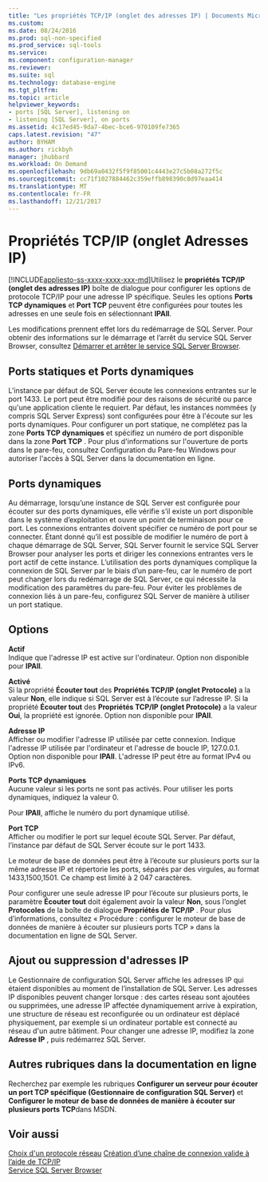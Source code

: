 ```yaml
---
title: "Les propriétés TCP/IP (onglet des adresses IP) | Documents Microsoft"
ms.custom: 
ms.date: 08/24/2016
ms.prod: sql-non-specified
ms.prod_service: sql-tools
ms.service: 
ms.component: configuration-manager
ms.reviewer: 
ms.suite: sql
ms.technology: database-engine
ms.tgt_pltfrm: 
ms.topic: article
helpviewer_keywords:
- ports [SQL Server], listening on
- listening [SQL Server], on ports
ms.assetid: 4c17ed45-9da7-4bec-bce6-970109fe7365
caps.latest.revision: "47"
author: BYHAM
ms.author: rickbyh
manager: jhubbard
ms.workload: On Demand
ms.openlocfilehash: 9db69a0432f5f9f85001c4443e27c5b08a272f5c
ms.sourcegitcommit: cc71f1027884462c359effb898390c8d97eaa414
ms.translationtype: MT
ms.contentlocale: fr-FR
ms.lasthandoff: 12/21/2017
---
```

# <a name="tcpip-properties-ip-addresses-tab"></a>Propriétés TCP/IP (onglet Adresses IP)
[!INCLUDE[appliesto-ss-xxxx-xxxx-xxx-md](../../includes/appliesto-ss-xxxx-xxxx-xxx-md.md)]Utilisez le **propriétés TCP/IP (onglet des adresses IP)** boîte de dialogue pour configurer les options de protocole TCP/IP pour une adresse IP spécifique. Seules les options **Ports TCP dynamiques** et **Port TCP** peuvent être configurées pour toutes les adresses en une seule fois en sélectionnant **IPAll**.  
  
 Les modifications prennent effet lors du redémarrage de SQL Server. Pour obtenir des informations sur le démarrage et l’arrêt du service SQL Server Browser, consultez [Démarrer et arrêter le service SQL Server Browser](../../database-engine/configure-windows/start-stop-pause-resume-restart-sql-server-services.md).  
  
## <a name="static-vs-dynamic-ports"></a>Ports statiques et Ports dynamiques  
 L’instance par défaut de SQL Server écoute les connexions entrantes sur le port 1433. Le port peut être modifié pour des raisons de sécurité ou parce qu'une application cliente le requiert. Par défaut, les instances nommées (y compris SQL Server Express) sont configurées pour être à l'écoute sur les ports dynamiques. Pour configurer un port statique, ne complétez pas la zone **Ports TCP dynamiques** et spécifiez un numéro de port disponible dans la zone **Port TCP** . Pour plus d'informations sur l'ouverture de ports dans le pare-feu, consultez Configuration du Pare-feu Windows pour autoriser l'accès à SQL Server dans la documentation en ligne.  
  
## <a name="dynamic-ports"></a>Ports dynamiques  
 Au démarrage, lorsqu’une instance de SQL Server est configurée pour écouter sur des ports dynamiques, elle vérifie s’il existe un port disponible dans le système d’exploitation et ouvre un point de terminaison pour ce port. Les connexions entrantes doivent spécifier ce numéro de port pour se connecter. Étant donné qu’il est possible de modifier le numéro de port à chaque démarrage de SQL Server, SQL Server fournit le service SQL Server Browser pour analyser les ports et diriger les connexions entrantes vers le port actif de cette instance. L’utilisation des ports dynamiques complique la connexion de SQL Server par le biais d’un pare-feu, car le numéro de port peut changer lors du redémarrage de SQL Server, ce qui nécessite la modification des paramètres du pare-feu. Pour éviter les problèmes de connexion liés à un pare-feu, configurez SQL Server de manière à utiliser un port statique.  
  
## <a name="options"></a>Options  
 **Actif**  
 Indique que l'adresse IP est active sur l'ordinateur. Option non disponible pour **IPAll**.  
  
 **Activé**  
 Si la propriété **Écouter tout** des **Propriétés TCP/IP (onglet Protocole)** a la valeur **Non**, elle indique si SQL Server est à l’écoute sur l’adresse IP. Si la propriété **Écouter tout** des **Propriétés TCP/IP (onglet Protocole)** a la valeur **Oui**, la propriété est ignorée. Option non disponible pour **IPAll**.  
  
 **Adresse IP**  
 Afficher ou modifier l'adresse IP utilisée par cette connexion. Indique l'adresse IP utilisée par l'ordinateur et l'adresse de boucle IP, 127.0.0.1. Option non disponible pour **IPAll**. L'adresse IP peut être au format IPv4 ou IPv6.  
  
 **Ports TCP dynamiques**  
 Aucune valeur si les ports ne sont pas activés. Pour utiliser les ports dynamiques, indiquez la valeur 0.  
  
 Pour **IPAll**, affiche le numéro du port dynamique utilisé.  
  
 **Port TCP**  
 Afficher ou modifier le port sur lequel écoute SQL Server. Par défaut, l’instance par défaut de SQL Server écoute sur le port 1433.  
  
 Le moteur de base de données peut être à l’écoute sur plusieurs ports sur la même adresse IP et répertorie les ports, séparés par des virgules, au format 1433,1500,1501. Ce champ est limité à 2 047 caractères.  
  
 Pour configurer une seule adresse IP pour l’écoute sur plusieurs ports, le paramètre **Écouter tout** doit également avoir la valeur **Non**, sous l’onglet **Protocoles** de la boîte de dialogue **Propriétés de TCP/IP** . Pour plus d’informations, consultez « Procédure : configurer le moteur de base de données de manière à écouter sur plusieurs ports TCP » dans la documentation en ligne de SQL Server.  
  
## <a name="adding-or-removing-ip-addresses"></a>Ajout ou suppression d'adresses IP  
 Le Gestionnaire de configuration SQL Server affiche les adresses IP qui étaient disponibles au moment de l’installation de SQL Server. Les adresses IP disponibles peuvent changer lorsque : des cartes réseau sont ajoutées ou supprimées, une adresse IP affectée dynamiquement arrive à expiration, une structure de réseau est reconfigurée ou un ordinateur est déplacé physiquement, par exemple si un ordinateur portable est connecté au réseau d'un autre bâtiment. Pour changer une adresse IP, modifiez la zone **Adresse IP** , puis redémarrez SQL Server.  
  
## <a name="additional-topics-in-books-online"></a>Autres rubriques dans la documentation en ligne  
 Recherchez par exemple les rubriques **Configurer un serveur pour écouter un port TCP spécifique (Gestionnaire de configuration SQL Server)** et **Configurer le moteur de base de données de manière à écouter sur plusieurs ports TCP**dans MSDN.  
  
## <a name="see-also"></a>Voir aussi  
 [Choix d'un protocole réseau](https://msdn.microsoft.com/library/ms187892(v=sql.120).aspx)   
 [Création d’une chaîne de connexion valide à l’aide de TCP/IP](creating-a-valid-connection-string-using-tcp-ip.md)   
 [Service SQL Server Browser](https://msdn.microsoft.com/library/ms181087(v=sql.130).aspx)  
  
  
